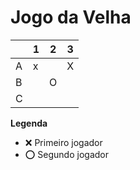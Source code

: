 # Jogo da Velha

|   | 1 | 2 | 3 |
|---|---|---|---|
| A | x   |   |  X |
| B |   |  O |   |
| C |   |   |   |

**Legenda**

- ❌ Primeiro jogador 
- ⭕ Segundo jogador